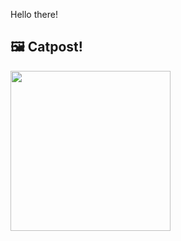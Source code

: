 Hello there!



## 🖼️ Catpost!

<sub>
    <img src="https://cdn2.thecatapi.com/images/jzLVTbJ2S.jpg" height="256">
</sub>

